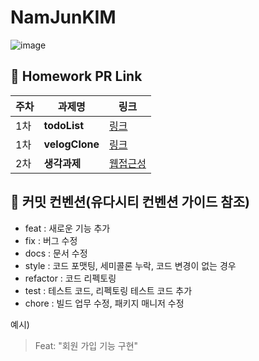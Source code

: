 # NamJunKIM

![image](https://user-images.githubusercontent.com/69416561/192344870-6e21cfcd-f746-4bf1-ac8e-e4ae8c09c349.png)


## 🔗 Homework PR Link 

|주차|과제명|링크|
|------|---|---|
|1차|**todoList**|[링크](https://github.com/IN-SOPT-WEB/NamJunKIM/pull/1/files#diff-8e010085143d0eea500e1de6d6a55485cc4686bd2433b5e53a1dfb16245292ba)|
|1차|**velogClone**|[링크](https://github.com/IN-SOPT-WEB/NamJunKIM/pull/1/files#diff-5047b759c80072e29866a15aba9c835e3056addd7b47275e81619f7052ee77e2)|
|2차|**생각과제**|[웹접근성](https://github.com/IN-SOPT-WEB/NamJunKIM/pull/1/files#diff-fe4b77b543d5d1cf7add35048380512c3a38e759de07f55cdffc043be9ebb2e5)|


## 🔨 커밋 컨벤션(유다시티 컨벤션 가이드 참조)

- feat : 새로운 기능 추가
- fix : 버그 수정
- docs : 문서 수정
- style : 코드 포맷팅, 세미콜론 누락, 코드 변경이 없는 경우
- refactor : 코드 리펙토링
- test : 테스트 코드, 리펙토링 테스트 코드 추가
- chore : 빌드 업무 수정, 패키지 매니저 수정

예시) 
> Feat: "회원 가입 기능 구현"
